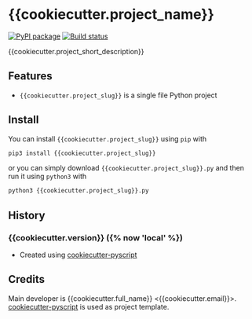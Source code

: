 # {{cookiecutter.project_name}}

[![PyPI package](https://img.shields.io/pypi/v/{{cookiecutter.project_slug}})](https://pypi.python.org/pypi/{{cookiecutter.project_slug}})
[![Build status](https://img.shields.io/travis/{{cookiecutter.github_username}}/{{cookiecutter.project_slug}})](https://travis-ci.org/{{cookiecutter.github_username}}/{{cookiecutter.project_slug}})

{{cookiecutter.project_short_description}}

## Features
* `{{cookiecutter.project_slug}}` is a single file Python project

## Install

You can install `{{cookiecutter.project_slug}}` using `pip` with

```bash
pip3 install {{cookiecutter.project_slug}}
```

or you can simply download `{{cookiecutter.project_slug}}.py` and then run it using `python3` with

```bash
python3 {{cookiecutter.project_slug}}.py
```

## History

### {{cookiecutter.version}} ({% now 'local' %})
* Created using [cookiecutter-pyscript](https://github.com/luphord/cookiecutter-pyscript)

## Credits

Main developer is {{cookiecutter.full_name}} <{{cookiecutter.email}}>. [cookiecutter-pyscript](https://github.com/luphord/cookiecutter-pyscript) is used as project template.
